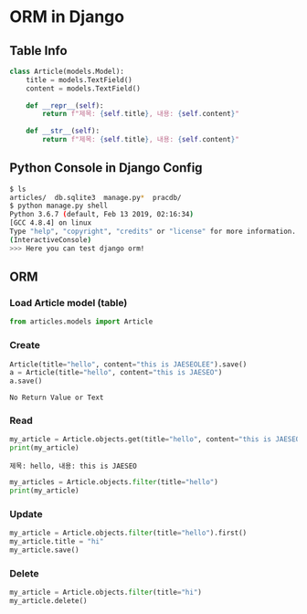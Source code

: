 # ORM in Django

## Table Info

```python
class Article(models.Model):
    title = models.TextField()
    content = models.TextField()
    
    def __repr__(self):
        return f"제목: {self.title}, 내용: {self.content}"
    
    def __str__(self):
        return f"제목: {self.title}, 내용: {self.content}"
```



## Python Console in Django Config

```bash
$ ls
articles/  db.sqlite3  manage.py*  pracdb/
$ python manage.py shell
Python 3.6.7 (default, Feb 13 2019, 02:16:34) 
[GCC 4.8.4] on linux
Type "help", "copyright", "credits" or "license" for more information.
(InteractiveConsole)
>>> Here you can test django orm!
```



## ORM

### Load Article model (table)

```python
from articles.models import Article
```

### Create

```python
Article(title="hello", content="this is JAESEOLEE").save()
a = Article(title="hello", content="this is JAESEO")
a.save()
```

```
No Return Value or Text
```

### Read

```python
my_article = Article.objects.get(title="hello", content="this is JAESEO")
print(my_article)
```

```
제목: hello, 내용: this is JAESEO
```

```python
my_articles = Article.objects.filter(title="hello")
print(my_article)
```



### Update

```python
my_article = Article.objects.filter(title="hello").first()
my_article.title = "hi"
my_article.save()
```


### Delete

```python
my_article = Article.objects.filter(title="hi")
my_article.delete()
```

